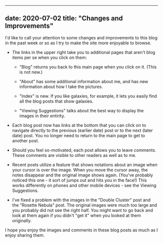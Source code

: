 ------
date: 2020-07-02
title: "Changes and Improvements"
---
I'd like to call your attention to some changes and improvements to this blog in the past week or so as I try to make the site more enjoyable to browse.


<!--more-->
- The links in the upper right take you to additional pages that aren't blog items per se when you click on them:

  - "Blog" returns you back to this main page when you click on it. (This is not new.)

  - "About" has some additional information about me, and has new information about how I take the pictures.

  - "Index" is new.  If you like galaxies, for example, it lets you easily find all the blog posts that show galaxies.

  - "Viewing Suggestions" talks about the best way to display the images in their entirity.

- Each blog post now has links at the bottom that you can click on to navigate directly to the previous (earlier date) post or to the next (later date) post. You no longer 
need to return to the main page to get to another post.

- Should you feel so-motivated, each post allows you to leave comments. These comments are visible to other readers as well as to me.

- Recent posts utilize a feature that shows notations about an image when your cursor is over the image. When you move the cursor away, the notes disappear and the original image shows again.
(You've probably noticed this one - it sort of jumps out and hits you in the face!)
This works differently on phones and other mobile devices - see the Viewing Suggestions.

- I've fixed a problem with the images in the "Double Cluster" post and the "Rosette Nebula" post. The original images were much too large and you probably did not see the right half.  You might want to go back and look at them again if you didn't "get it" when you looked at them originally.

I hope you enjoy the images and comments in these blog posts as much as I enjoy sharing them.

